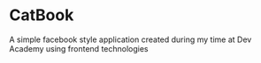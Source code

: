# CatBook

A simple facebook style application created during my time at Dev Academy using frontend technologies
